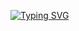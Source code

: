 
<!---
khushi-2002/khushi-2002 is a ✨ special ✨ repository because its `README.md` (this file) appears on your GitHub profile.
You can click the Preview link to take a look at your changes.
--->
[![Typing SVG](https://readme-typing-svg.herokuapp.com?lines=Hii!+%F0%9F%98%8A+I+am+Khushi+Agarwal%2C++Programmer+;Developer%2C+and+loves+Databases)](https://git.io/typing-svg)
